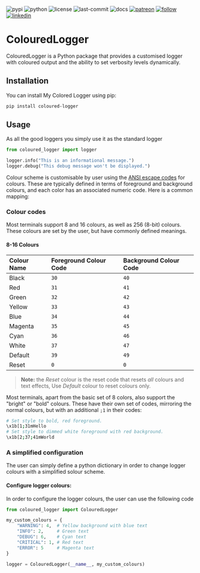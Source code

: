 ![pypi](https://img.shields.io/pypi/v/coloured-logger.svg)
![python](https://img.shields.io/pypi/pyversions/coloured-logger.svg)
![license](https://img.shields.io/github/license/oscar-defelice/coloured-logger.svg)
![last-commit](https://img.shields.io/github/last-commit/oscar-defelice/coloured-logger.svg)
![docs](https://readthedocs.org/projects/coloured-logger/badge/?version=latest)
[![patreon](https://img.shields.io/badge/Patreon-brown.svg?logo=patreon)](https://www.patreon.com/oscardefelice)
[![follow](https://img.shields.io/twitter/follow/oscardefelice.svg?style=social)](https://twitter.com/OscardeFelice)
[![linkedin](https://img.shields.io/badge/LinkedIn-0077B5?&logo=linkedin&logoColor=white)](https://linkedin.com/in/oscar-de-felice)


# ColouredLogger

ColouredLogger is a Python package that provides a customised logger with coloured output and the ability to set verbosity levels dynamically.

## Installation

You can install My Colored Logger using pip:

```bash
pip install coloured-logger
```

## Usage

As all the good loggers you simply use it as the standard logger

```python
from coloured_logger import logger

logger.info("This is an informational message.")
logger.debug("This debug message won't be displayed.")
```

Colour scheme is customisable by user using the [ANSI escape codes](https://gist.github.com/fnky/458719343aabd01cfb17a3a4f7296797) for colours. 
These are typically defined in terms of foreground and background colours, and each color has an associated numeric code. Here is a common mapping:

### Colour codes

Most terminals support 8 and 16 colours, as well as 256 (8-bit) colours. These colours are set by the user, but have commonly defined meanings.

#### 8-16 Colours

| Colour Name | Foreground Colour Code | Background Colour Code |
| :--------- | :-------------------- | :-------------------- |
| Black      | `30`                  | `40`                  |
| Red        | `31`                  | `41`                  |
| Green      | `32`                  | `42`                  |
| Yellow     | `33`                  | `43`                  |
| Blue       | `34`                  | `44`                  |
| Magenta    | `35`                  | `45`                  |
| Cyan       | `36`                  | `46`                  |
| White      | `37`                  | `47`                  |
| Default    | `39`                  | `49`                  |
| Reset      | `0`                   | `0`                   |

> **Note:** the _Reset_ colour is the reset code that resets _all_ colours and text effects, Use _Default_ colour to reset colours only.

Most terminals, apart from the basic set of 8 colors, also support the "bright" or "bold" colours. These have their own set of codes, mirroring the normal colours, but with an additional `;1` in their codes:

```sh
# Set style to bold, red foreground.
\x1b[1;31mHello
# Set style to dimmed white foreground with red background.
\x1b[2;37;41mWorld
```

### A simplified configuration

The user can simply define a python dictionary in order to change logger colours with a simplified solour scheme.

#### Configure logger colours:

In order to configure the logger colours, the user can use the following code

```python
from coloured_logger import ColouredLogger

my_custom_colours = {
    "WARNING": 4,  # Yellow background with blue text
    "INFO": 2,     # Green text
    "DEBUG": 6,    # Cyan text
    "CRITICAL": 1, # Red text
    "ERROR": 5     # Magenta text
}

logger = ColouredLogger(__name__, my_custom_colours)
```

